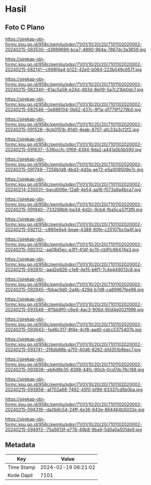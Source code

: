# Hasil

## Foto C Plano

https://sirekap-obj-formc.kpu.go.id/958c/pemilu/pdpr/71/01/10/20/20/7101102020002-20240215-083530--d3989699-bca7-4890-964a-7867dc3a3659.jpg

https://sirekap-obj-formc.kpu.go.id/958c/pemilu/pdpr/71/01/10/20/20/7101102020002-20240215-082141--c698f4a4-b122-42e0-b064-223b549c657f.jpg

https://sirekap-obj-formc.kpu.go.id/958c/pemilu/pdpr/71/01/10/20/20/7101102020002-20240215-082340--61ac5a58-e24d-483d-8e09-5a7c21bb0dc7.jpg

https://sirekap-obj-formc.kpu.go.id/958c/pemilu/pdpr/71/01/10/20/20/7101102020002-20240215-082546--0e888104-0b62-437c-9f1a-d1779f1279b0.jpg

https://sirekap-obj-formc.kpu.go.id/958c/pemilu/pdpr/71/01/10/20/20/7101102020002-20240215-091528--6cb0151b-91d0-4eab-8707-afc33a3cf2f2.jpg

https://sirekap-obj-formc.kpu.go.id/958c/pemilu/pdpr/71/01/10/20/20/7101102020002-20240215-091637--53fbccfc-0f69-4394-8da2-a441a0b5b590.jpg

https://sirekap-obj-formc.kpu.go.id/958c/pemilu/pdpr/71/01/10/20/20/7101102020002-20240215-091749--7256b1d8-4bd3-4d3a-ae72-e5a009509e7c.jpg

https://sirekap-obj-formc.kpu.go.id/958c/pemilu/pdpr/71/01/10/20/20/7101102020002-20240214-235031--bacd006e-12a8-4e54-aa16-f573a9a4bca7.jpg

https://sirekap-obj-formc.kpu.go.id/958c/pemilu/pdpr/71/01/10/20/20/7101102020002-20240215-091940--733288b9-ba34-4d2c-9cb4-fba5ca37f3f9.jpg

https://sirekap-obj-formc.kpu.go.id/958c/pemilu/pdpr/71/01/10/20/20/7101102020002-20240215-092112--c890e9a4-beae-4388-80fe-c25107bc0a4f.jpg

https://sirekap-obj-formc.kpu.go.id/958c/pemilu/pdpr/71/01/10/20/20/7101102020002-20240215-092312--aa08d5ec-a3f1-41df-bc15-cb91c86474e3.jpg

https://sirekap-obj-formc.kpu.go.id/958c/pemilu/pdpr/71/01/10/20/20/7101102020002-20240215-092810--aad2e826-c1e8-4e15-b6f1-7c4e449013c8.jpg

https://sirekap-obj-formc.kpu.go.id/958c/pemilu/pdpr/71/01/10/20/20/7101102020002-20240215-092945--fbbac9d0-2a4b-429d-b7d8-ca89967fee96.jpg

https://sirekap-obj-formc.kpu.go.id/958c/pemilu/pdpr/71/01/10/20/20/7101102020002-20240215-093548--4f1bb8f0-c6e4-4ac3-906d-90d4e002f996.jpg

https://sirekap-obj-formc.kpu.go.id/958c/pemilu/pdpr/71/01/10/20/20/7101102020002-20240215-093643--1ed6c317-8f4e-4cf8-aad0-cdcc5375407b.jpg

https://sirekap-obj-formc.kpu.go.id/958c/pemilu/pdpr/71/01/10/20/20/7101102020002-20240215-093741--2f8db88b-a7f0-40d6-8262-bfd351b9bec7.jpg

https://sirekap-obj-formc.kpu.go.id/958c/pemilu/pdpr/71/01/10/20/20/7101102020002-20240215-093838--eb6d9b35-8398-44fc-90cb-0cd7dc76c168.jpg

https://sirekap-obj-formc.kpu.go.id/958c/pemilu/pdpr/71/01/10/20/20/7101102020002-20240215-093958--af702a68-7492-45f0-bf96-63337cd5b0ba.jpg

https://sirekap-obj-formc.kpu.go.id/958c/pemilu/pdpr/71/01/10/20/20/7101102020002-20240215-094319--da0b9c54-24ff-4e36-843e-864464b5032e.jpg

https://sirekap-obj-formc.kpu.go.id/958c/pemilu/pdpr/71/01/10/20/20/7101102020002-20240215-094913--75a5613f-e778-49b8-9ba9-5d0a0a501de9.jpg


## Metadata

| Key        | Value               |
| ---------- | ------------------- |
| Time Stamp | 2024-02-19 06:21:02 |
| Kode Dapil | 7101                |



